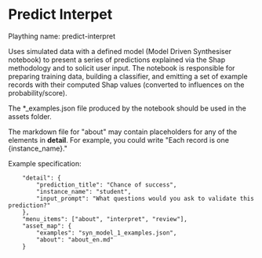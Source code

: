 # Predict Interpet
Plaything name: predict-interpret

Uses simulated data with a defined model (Model Driven Synthesiser notebook) to present a series of predictions explained via the Shap methodology and to solicit user input. The notebook is responsible for preparing training data, building a classifier, and emitting a set of example records with their computed Shap values (converted to influences on the probability/score).

The \*\_examples.json file produced by the notebook should be used in the assets folder.

The markdown file for "about" may contain placeholders for any of the elements in __detail__. For example, you could write "Each record is one {instance_name}."

Example specification:
```
    "detail": {
		"prediction_title": "Chance of success",
		"instance_name": "student",
		"input_prompt": "What questions would you ask to validate this prediction?"
    },
    "menu_items": ["about", "interpret", "review"],
    "asset_map": {
        "examples": "syn_model_1_examples.json",
        "about": "about_en.md"
    }
```